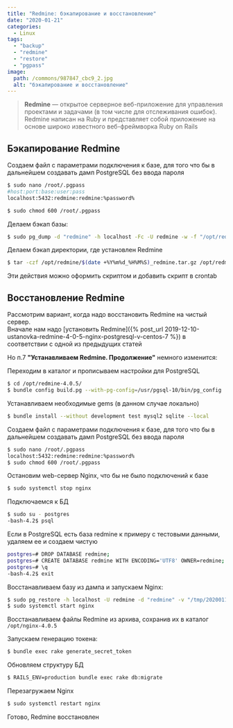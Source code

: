 ```yaml
---
title: "Redmine: бэкапирование и восстановление"
date: "2020-01-21"
categories: 
  - Linux
tags: 
  - "backup"
  - "redmine"
  - "restore"
  - "pgpass"
image:
  path: /commons/987847_cbc9_2.jpg
  alt: "бэкапирование и восстановление"
---
```


> **Redmine** — открытое серверное веб-приложение для управления проектами и задачами (в том числе для отслеживания ошибок). Redmine написан на Ruby и представляет собой приложение на основе широко известного веб-фреймворка Ruby on Rails

## Бэкапирование Redmine

Создаем файл с параметрами подключения к базе, для того что бы в дальнейшем создавать дамп PostgreSQL без ввода пароля

```sh
$ sudo nano /root/.pgpass
#host:port:base:user:pass
localhost:5432:redmine:redmine:%password%

$ sudo chmod 600 /root/.pgpass
```

Делаем бэкап базы:

```sh
$ sudo pg_dump -d "redmine" -h localhost -Fc -U redmine -w -f "/opt/redmine/$(date +%Y%m%d_%H%M%S)_redmine.dump"
```

Делаем бэкап директории, где установлен Redmine

```sh
$ tar -czf /opt/redmine/$(date +%Y%m%d_%H%M%S)_redmine.tar.gz /opt/redmine-4.0.5
```

Эти действия можно оформить скриптом и добавить скрипт в crontab

## Восстановление Redmine

Рассмотрим вариант, когда надо восстановить Redmine на чистый сервер.  
Вначале нам надо [установить Redmine]({% post_url 2019-12-10-ustanovka-redmine-4-0-5-nginx-postgresql-v-centos-7 %}) в соответствии с одной из предыдущих статей

Но п.7 **"Устанавливаем Redmine. Продолжение"** немного изменится:

Переходим в каталог и прописываем настройки для PostgreSQL

```sh
$ cd /opt/redmine-4.0.5/
$ bundle config build.pg --with-pg-config=/usr/pgsql-10/bin/pg_config
```

Устанавливаем необходимые gems (в данном случае локально)

```sh
$ bundle install --without development test mysql2 sqlite --local
```

Создаем файл с параметрами подключения к базе, для того что бы в дальнейшем создавать дамп PostgreSQL без ввода пароля

```sh
$ sudo nano /root/.pgpass
localhost:5432:redmine:redmine:%password%
$ sudo chmod 600 /root/.pgpass
```

Остановим web-сервер Nginx, что бы не было подключений к базе

```sh
$ sudo systemctl stop nginx
```

Подключаемся к БД

```sh
$ sudo su - postgres
-bash-4.2$ psql
```

Если в PostgreSQL есть база redmine к примеру с тестовыми данными, удаляем ее и создаем чистую

```sh
postgres=# DROP DATABASE redmine;
postgres=# CREATE DATABASE redmine WITH ENCODING='UTF8' OWNER=redmine;
postgres=# \q
-bash-4.2$ exit
```

Восстанавливаем базу из дампа и запускаем Nginx:

```sh
$ sudo pg_restore -h localhost -U redmine -d "redmine" -v "/tmp/20200115_094958_redmine.dump"
$ sudo systemctl start nginx
```

Восстанавливаем файлы Redmine из архива, сохранив их в каталог `/opt/nginx-4.0.5`

Запускаем генерацию токена:

```sh
$ bundle exec rake generate_secret_token
```

Обновляем структуру БД

```sh
$ RAILS_ENV=production bundle exec rake db:migrate
```

Перезагружаем Nginx

```sh
$ sudo systemctl restart nginx
```

Готово, Redmine восстановлен
